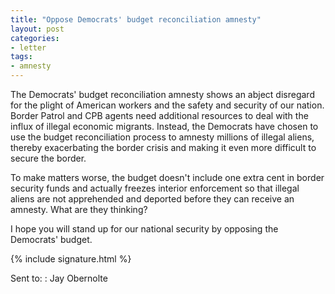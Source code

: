 ```yaml
---
title: "Oppose Democrats' budget reconciliation amnesty"
layout: post
categories:
- letter
tags:
- amnesty
---
```


The Democrats' budget reconciliation amnesty shows an abject disregard for the plight of American workers and the safety and security of our nation. Border Patrol and CPB agents need additional resources to deal with the influx of illegal economic migrants. Instead, the Democrats have chosen to use the budget reconciliation process to amnesty millions of illegal aliens, thereby exacerbating the border crisis and making it even more difficult to secure the border.

To make matters worse, the budget doesn't include one extra cent in border security funds and actually freezes interior enforcement so that illegal aliens are not apprehended and deported before they can receive an amnesty. What are they thinking?

I hope you will stand up for our national security by opposing the Democrats' budget.

{% include signature.html %}

Sent to:
: Jay Obernolte
